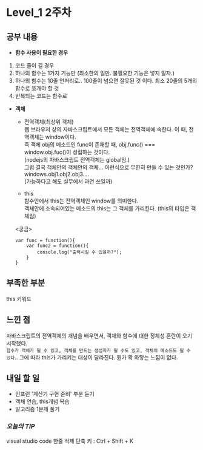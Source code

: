 # Level_1 2주차

## 공부 내용
- **함수 사용이 필요한 경우**
1) 코드 줄이 길 경우  
2) 하나의 함수는 1가지 기능만 (최소한의 일만. 불필요한 기능은 넣지 말자.)  
3) 하나의 함수는 10줄 언저리로.. 100줄이 넘으면 잘못된 것 이다. 최소 20줄의 5개의 함수로 쪼개야 할 것  
4) 반복되는 코드는 함수로  

- **객체**  
    - 전역객체(최상위 객체)  
    웹 브라우저 상의 자바스크립트에서 모든 객체는 전역객체에 속한다. 이 때, 전역객체는 window이다.  
    즉 객체 obj의 메소드인 func이 존재할 때, obj.func() === window.obj.fuc()이 성립하는 것이다.  
    (nodejs의 자바스크립트 전역객체는 global임.)  
    그럼 결국 객체안의 객체안의 객체... 이런식으로 무한히 만들 수 있는 것인가? windows.obj1.obj2.obj3....  
    (가능하다고 해도 실무에서 과연 쓰일까)  

    - this  
    함수안에서 this는 전역객체인 window를 의미한다.  
    객체안에 소속되어있는 메소드의 this는 그 객체를 가리킨다. (this의 타입은 객체임)  

    <궁금>  
    ~~~
    var func = function(){
        var func2 = function(){
            console.log("출력시킬 수 있을까?");
        }
    }
    ~~~
## 부족한 부분
this 키워드

## 느낀 점
자바스크립트의 전역객체의 개념을 배우면서, 객체와 함수에 대한 정체성 혼란이 오기 시작했다.  
```함수가 객체가 될 수 있고, 객체를 만드는 생성자가 될 수도 있고, 객체의 메소드도 될 수 있다```.. 그에 따라 this가 가리키는 대상이 달라진다.
뭔가 확 와닿는 느낌이 없다.  

## 내일 할 일
- 인프런 '계산기 구현 준비' 부분 듣기
- 객체 연습, this개념 복습
- 알고리즘 1문제 풀기

### ***오늘의 TIP***  
visual studio code 한줄 삭제 단축 키 : Ctrl + Shift + K
